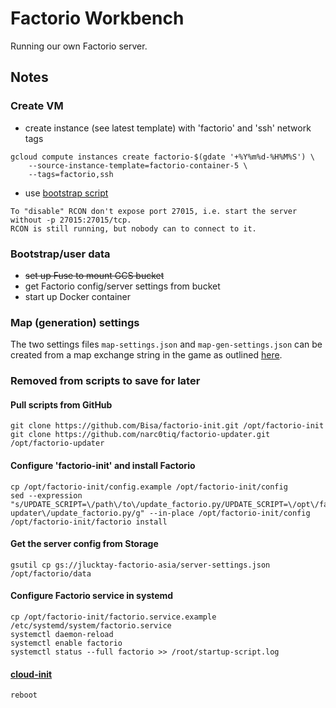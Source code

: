 # Factorio Workbench

Running our own Factorio server.

## Notes

### Create VM

- create instance (see latest template) with 'factorio' and 'ssh' network tags

``` shell
gcloud compute instances create factorio-$(gdate '+%Y%m%d-%H%M%S') \
    --source-instance-template=factorio-container-5 \
    --tags=factorio,ssh
```

- use [bootstrap script](bootstrap.sh)

``` text
To "disable" RCON don't expose port 27015, i.e. start the server without -p 27015:27015/tcp.
RCON is still running, but nobody can to connect to it.
```

### Bootstrap/user data

- ~~set up Fuse to mount GCS bucket~~
- get Factorio config/server settings from bucket
- start up Docker container

### Map (generation) settings

The two settings files `map-settings.json` and `map-gen-settings.json` can be created from a map exchange string in the
game as outlined
[here](https://wiki.factorio.com/Command_line_parameters#Creating_the_JSON_files_from_a_map_exchange_string).

### Removed from scripts to save for later

#### Pull scripts from GitHub

``` shell
git clone https://github.com/Bisa/factorio-init.git /opt/factorio-init
git clone https://github.com/narc0tiq/factorio-updater.git /opt/factorio-updater
```

#### Configure 'factorio-init' and install Factorio

``` shell
cp /opt/factorio-init/config.example /opt/factorio-init/config
sed --expression "s/UPDATE_SCRIPT=\/path\/to\/update_factorio.py/UPDATE_SCRIPT=\/opt\/factorio-updater\/update_factorio.py/g" --in-place /opt/factorio-init/config
/opt/factorio-init/factorio install
```

#### Get the server config from Storage

``` shell
gsutil cp gs://jlucktay-factorio-asia/server-settings.json /opt/factorio/data
```

#### Configure Factorio service in systemd

``` shell
cp /opt/factorio-init/factorio.service.example /etc/systemd/system/factorio.service
systemctl daemon-reload
systemctl enable factorio
systemctl status --full factorio >> /root/startup-script.log
```

#### [cloud-init](https://cloudinit.readthedocs.io/en/latest/topics/examples.html#reboot-poweroff-when-finished)

``` shell
reboot
```

